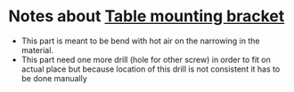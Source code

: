 # Notes about [Table mounting bracket](https://github.com/kemot1709/Artificial_skin_MSc/blob/4fb9225c47f956593a0a39a5567a6596fca18733/Artificial_skin_3DPrints/Table_mounting_bracket.STL)

- This part is meant to be bend with hot air on the narrowing in the material.
- This part need one more drill (hole for other screw) in order to fit on actual place but because location of this drill is not consistent it has to be done manually
